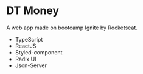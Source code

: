 # DT Money

A web app made on bootcamp Ignite by Rocketseat.

- TypeScript
- ReactJS
- Styled-component
- Radix UI
- Json-Server
